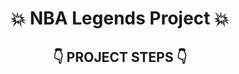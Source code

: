 # <center>💥 NBA Legends Project 💥</center>

## <center>👇 PROJECT STEPS 👇</center>

## 

```javascript

```

## 

```javascript

```

## 

```javascript

```

## 

```javascript

```